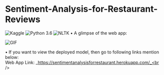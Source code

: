# Sentiment-Analysis-for-Restaurant-Reviews
![Kaggle](https://img.shields.io/badge/Dataset-Kaggle-blue.svg) ![Python 3.6](https://img.shields.io/badge/Python-3.6-brightgreen.svg) ![NLTK](https://img.shields.io/badge/Library-NLTK-orange.svg)
• A glimpse of the web app:

![GIF](readme_resources/restaurant-review-web-app.gif)


• If you want to view the deployed model, then go to following links mention below:<br />
Web App Link: _https://sentimentanalysisforrestaurant.herokuapp.com/_<br />
